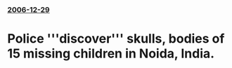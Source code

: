 ### [2006-12-29](/news/2006/12/29/index.md)

#  Police '''discover''' skulls, bodies of 15 missing children in Noida, India.



